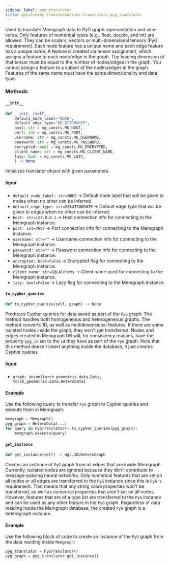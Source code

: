 ```yaml
---
sidebar_label: pyg_translator
title: gqlalchemy.transformations.translators.pyg_translator
---
```


Used to translate Memgraph data to PyG graph representation and vice-versa. Only features of numerical types (e.g., float, double, and int) are allowed. They can be scalars, vectors or multi-dimensional tensors (PyG requirement). Each node feature has a unique name and each edge feature has a unique name. A feature is created via tensor assignment, which assigns a feature to each node/edge in the graph. The leading dimension of that tensor must be equal to the number of nodes/edges in the graph. You cannot assign a feature to a subset of the nodes/edges in the graph. Features of the same name must have the same dimensionality and data type.

### Methods

#### `__init__`

```python
def __init__(self, 
    default_node_label="NODE",
    default_edge_type="RELATIONSHIP",
    host: str = mg_consts.MG_HOST,
    port: int = mg_consts.MG_PORT,
    username: str = mg_consts.MG_USERNAME,
    password: str = mg_consts.MG_PASSWORD,
    encrypted: bool = mg_consts.MG_ENCRYPTED,
    client_name: str = mg_consts.MG_CLIENT_NAME,
    lazy: bool = mg_consts.MG_LAZY,
    ) -> None
```

Initializes translator object with given parameters.

##### Input
- `default_node_label: str=NODE` -> Default node label that will be given to nodes when no other can be inferred.
- `default_edge_type: str=RELATIONSHIP` -> Default edge type that will be given to edges when no other can be inferred.
- `host: str=127.0.0.1` -> Host connection info for connecting to the Memgraph instance.
- `port: int=7687` -> Port connection info for connecting to the Memgraph instance.
- `username: str=""` -> Username connection info for connecting to the Memgraph instance.
- `password: str=""` -> Password connection info for connecting to the Memgraph instance.
- `encrypted: bool=False` -> Encrypted flag for connecting to the Memgraph instance.
- `client_name: str=GQLAlchemy` -> Client name used for connecting to the Memgraph instance.
- `lazy: bool=False` -> Lazy flag for connecting to the Memgraph instance.

#### `to_cypher_queries`

```python
def to_cypher_queries(self, graph) -> None
```

Produces Cypher queries for data saved as part of the `PyG` graph. The method handles both homogeneous and heterogeneous graphs. The method converts 1D, as well as multidimensional features. If there are some isolated nodes inside the graph, they won't get transferred. Nodes and edges created in Memgraph DB will, for consistency reasons, have the property `pyg_id` set to the `id` they have as part of the `PyG` graph. Note that this method doesn't insert anything inside the database, it just creates Cypher queries.

##### Input
- `graph: Union[torch_geometric.data.Data, torch_geometric.data.HeteroData]`

#### Example

Use the following query to transfer `PyG` graph to Cypher queries and execute them in Memgraph:

```python
memgraph = Memgraph()
pyg_graph = HeteroData(...)
for query in PyGTranslator().to_cypher_queries(pyg_graph):
    memgraph.execute(query)
```

#### `get_instance`

```python
def get_instance(self) -> dgl.DGLHeteroGraph
```

Creates an instance of `PyG` graph from all edges that are inside Memgraph. Currently, isolated nodes are ignored because they don't contribute to message-passing neural networks. Only numerical features that are set on all nodes or all edges are transferred to the `PyG` instance since this is `PyG's` requirement. That means that any string value properties won't be transferred, as well as numerical properties that aren't set on all nodes. However, features that are of a type list are transferred to the `PyG` instance and can be used as any other feature in the `PyG` graph. Regardless of data residing inside the Memgraph database, the created `PyG` graph is a heterograph instance.

#### Example

Use the following block of code to create an instance of the `PyG` graph from the data residing inside `Memgraph`:

```python
pyg_translator = PyGTranslator()
pyg_graph = pyg_translator.get_instance()
```